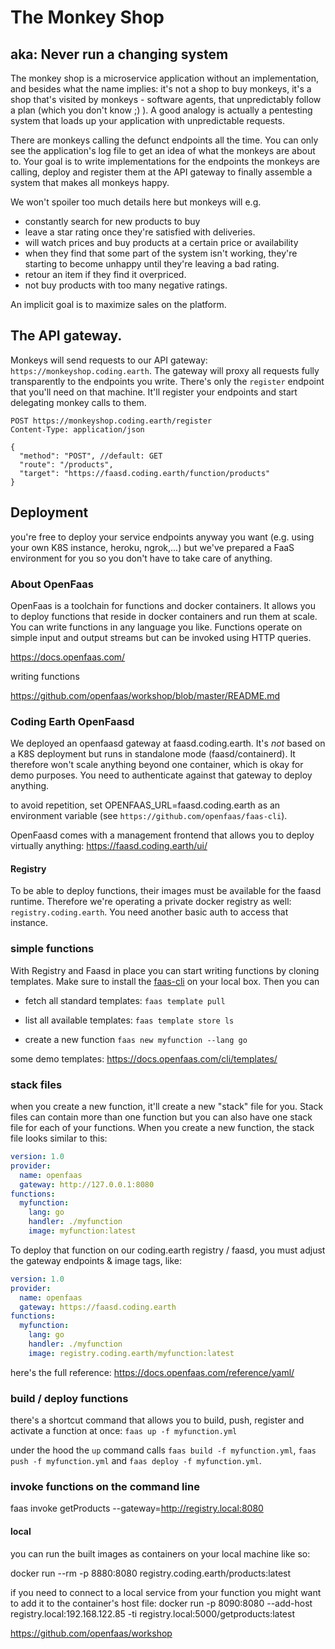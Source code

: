 # The Monkey Shop

## aka: Never run a changing system

The monkey shop is a microservice application without an implementation, and besides what the name implies: it's not a shop to buy monkeys, it's a shop that's visited by monkeys - software agents, that unpredictably follow a plan (which you don't know ;) ). A good analogy is actually a pentesting system that loads up your application with unpredictable requests.

There are monkeys calling the defunct endpoints all the time. You can only see the application's log file to get an idea of what the monkeys are about to. Your goal is to write implementations for the endpoints the monkeys are calling, deploy and register them at the API gateway to finally assemble a system that makes all monkeys happy.

We won't spoiler too much details here but monkeys will e.g.

- constantly search for new products to buy
- leave a star rating once they're satisfied with deliveries.
- will watch prices and buy products at a certain price or availability
- when they find that some part of the system isn't working, they're starting to become unhappy until they're leaving a bad rating.
- retour an item if they find it overpriced.
- not buy products with too many negative ratings.

An implicit goal is to maximize sales on the platform.

## The API gateway.

Monkeys will send requests to our API gateway: `https://monkeyshop.coding.earth`. The gateway will proxy all requests fully transparently to the endpoints you write. There's only the `register` endpoint that you'll need on that machine. It'll register your endpoints and start delegating monkey calls to them.

```http
POST https://monkeyshop.coding.earth/register
Content-Type: application/json

{
  "method": "POST", //default: GET
  "route": "/products",
  "target": "https://faasd.coding.earth/function/products"
}
```

## Deployment

you're free to deploy your service endpoints anyway you want (e.g. using your own K8S instance, heroku, ngrok,...) but we've prepared a FaaS environment for you so you don't have to take care of anything.

### About OpenFaas

OpenFaas is a toolchain for functions and docker containers. It allows you to deploy functions that reside in docker containers and run them at scale. You can write functions in any language you like. Functions operate on simple input and output streams but can be invoked using HTTP queries.

https://docs.openfaas.com/

writing functions

https://github.com/openfaas/workshop/blob/master/README.md

### Coding Earth OpenFaasd

We deployed an openfaasd gateway at faasd.coding.earth. It's _not_ based on a K8S deployment but runs in standalone mode (faasd/containerd). It therefore won't scale anything beyond one container, which is okay for demo purposes. You need to authenticate against that gateway to deploy anything.

to avoid repetition, set OPENFAAS_URL=faasd.coding.earth as an environment variable (see `https://github.com/openfaas/faas-cli`).

OpenFaasd comes with a management frontend that allows you to deploy virtually anything: https://faasd.coding.earth/ui/

#### Registry

To be able to deploy functions, their images must be available for the faasd runtime. Therefore we're operating a private docker registry as well: `registry.coding.earth`. You need another basic auth to access that instance.

### simple functions

With Registry and Faasd in place you can start writing functions by cloning templates. Make sure to install the [faas-cli](https://docs.openfaas.com/cli/install/) on your local box. Then you can

- fetch all standard templates:
  `faas template pull`

- list all available templates:
  `faas template store ls`

- create a new function
  `faas new myfunction --lang go`

some demo templates: https://docs.openfaas.com/cli/templates/

### stack files

when you create a new function, it'll create a new "stack" file for you. Stack files can contain more than one function but you can also have one stack file for each of your functions. When you create a new function, the stack file looks similar to this:

```yaml
version: 1.0
provider:
  name: openfaas
  gateway: http://127.0.0.1:8080
functions:
  myfunction:
    lang: go
    handler: ./myfunction
    image: myfunction:latest
```

To deploy that function on our coding.earth registry / faasd, you must adjust the gateway endpoints & image tags, like:

```yaml
version: 1.0
provider:
  name: openfaas
  gateway: https://faasd.coding.earth
functions:
  myfunction:
    lang: go
    handler: ./myfunction
    image: registry.coding.earth/myfunction:latest
```

here's the full reference: https://docs.openfaas.com/reference/yaml/

### build / deploy functions

there's a shortcut command that allows you to build, push, register and activate a function at once: `faas up -f myfunction.yml`

under the hood the `up` command calls `faas build -f myfunction.yml`, `faas push -f myfunction.yml` and `faas deploy -f myfunction.yml`.

### invoke functions on the command line

faas invoke getProducts --gateway=http://registry.local:8080

#### local

you can run the built images as containers on your local machine like so:

docker run --rm -p 8880:8080 registry.coding.earth/products:latest

if you need to connect to a local service from your function you might want to add it to the container's host file:
docker run -p 8090:8080 --add-host registry.local:192.168.122.85 -ti registry.local:5000/getproducts:latest

https://github.com/openfaas/workshop
